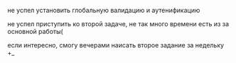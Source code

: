 не успел установить глобальную валидацию и аутенификацию

не успел приступить ко второй задаче, не так много времени есть из за основной работы(

если интересно, смогу вечерами наисать второе задание за недельку +_


